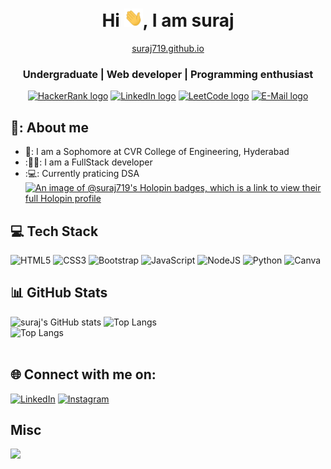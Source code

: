 
<!--
**suraj719/suraj719** is a ✨ _special_ ✨ repository because its `README.md` (this file) appears on your GitHub profile.

Here are some ideas to get you started:

- 🔭 I’m currently working on ...
- 🌱 I’m currently learning ...
- 👯 I’m looking to collaborate on ...
- 🤔 I’m looking for help with ...
- 💬 Ask me about ...
- 📫 How to reach me: ...
- 😄 Pronouns: ...
- ⚡ Fun fact: ...
-->



  <h1 align="center">Hi <img src="https://raw.githubusercontent.com/ABSphreak/ABSphreak/master/gifs/Hi.gif" width="30px">, I am suraj</h1>
  <div align="center">
  <a href="https://suraj719.github.io">
  suraj719.github.io
  </a>
  </div>
<h3 align="center">Undergraduate | Web developer | Programming enthusiast</h3>

<p align="center">
  <a href="https://www.hackerrank.com/suraj719"><img src="https://img.shields.io/static/v1?label=HackerRank&message=suraj719&style=flat-square&logo=HackerRank&color=blue" alt="HackerRank logo" /></a>
  <a href="https://www.linkedin.com/in/surajthammi/"><img src="https://img.shields.io/static/v1?label=LinkedIn&message=surajthammi&style=flat-square&logo=LinkedIn&color=blue" alt="LinkedIn logo" /></a>
  <a href="https://leetcode.com/suraj719/"><img src="https://img.shields.io/static/v1?label=LeetCode&message=suraj719&style=flat-square&logo=LeetCode&color=blue" alt="LeetCode logo" /></a>
  <a href="mailto:suraj963719@gmail.com"><img src="https://img.shields.io/static/v1?label=E-Mail&message=suraj963719@gmail.com&style=flat-square&logo=Mail.Ru&color=blue" alt="E-Mail logo" /></a>
</p>

    
   ## 💁:  About me
   - 🏫: I am a Sophomore at CVR College of Engineering, Hyderabad
   - :🧑‍💻: I am a FullStack developer
   - :💻: Currently praticing DSA
[![An image of @suraj719's Holopin badges, which is a link to view their full Holopin profile](https://holopin.me/suraj719)](https://holopin.io/@suraj719)    
   ## 💻 Tech Stack
   ![HTML5](https://img.shields.io/badge/html5-%23E34F26.svg?style=for-the-badge&logo=html5&logoColor=white)
    ![CSS3](https://img.shields.io/badge/css3-%231572B6.svg?style=for-the-badge&logo=css3&logoColor=white)
    ![Bootstrap](https://img.shields.io/badge/bootstrap-%23563D7C.svg?style=for-the-badge&logo=bootstrap&logoColor=white)
    ![JavaScript](https://img.shields.io/badge/javascript-%23323330.svg?style=for-the-badge&logo=javascript&logoColor=%23F7DF1E)
    ![NodeJS](https://img.shields.io/badge/node.js-6DA55F?style=for-the-badge&logo=node.js&logoColor=white)
    ![Python](https://img.shields.io/badge/python-3670A0?style=for-the-badge&logo=python&logoColor=ffdd54)
    ![Canva](https://img.shields.io/badge/Canva-%2300C4CC.svg?style=for-the-badge&logo=Canva&logoColor=white)


<h2>📊 GitHub Stats</h2>

<p>
  <img height="180em" src="https://github-readme-stats-ten-gilt.vercel.app/api?username=suraj719&show_icons=true&count_private=true&theme=algolia" alt="suraj's GitHub stats" />
  <img height="180em" src="https://github-readme-stats-ten-gilt.vercel.app/api/top-langs?username=suraj719&langs_count=10&show_icons=true&locale=en&layout=compact&theme=algolia" alt="Top Langs">
  <br>
  <img src="https://github-readme-streak-stats.herokuapp.com/?user=suraj719&theme=algolia&hide_border=false" alt="Top Langs">
  <br><br>
</p>

## 🌐 Connect with me on:
[![LinkedIn](https://img.shields.io/badge/LinkedIn-%230077B5.svg?logo=linkedin&logoColor=white)](https://linkedin.com/in/surajthammi)
[![Instagram](https://img.shields.io/badge/Instagram-%23E4405F.svg?logo=Instagram&logoColor=white)](https://instagram.com/suraj__712)

## Misc
[![](https://visitcount.itsvg.in/api?id=suraj719&label=Profile%20Views&color=0&icon=3&pretty=true)](https://visitcount.itsvg.in)

